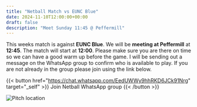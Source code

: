 ```yaml
---
title: "Netball Match vs EUNC Blue"
date: 2024-11-10T12:00:00+00:00
draft: false
description: "Meet Sunday 11:45 @ Peffermill"
---
```


This weeks match is against __EUNC Blue__. We will be __meeting at Peffermill__ at __12:45__. The match will start at __12:00__. Please make sure you are there on time so we can have a good warm up before the game. I will be sending out a message on the WhatsApp group to confirm who is available to play. If you are not already in the group please join using the link below.

{{< button href="https://chat.whatsapp.com/EedUWWy9hhRKD6JCk91Nrg" target="_self" >}}
Join Netball WhatsApp group
{{< /button >}}

![Pitch location](img/sports/netballpitchlocation.png)